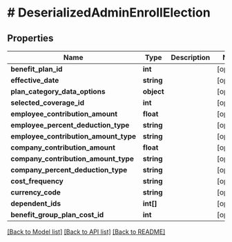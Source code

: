 # # DeserializedAdminEnrollElection

## Properties

Name | Type | Description | Notes
------------ | ------------- | ------------- | -------------
**benefit_plan_id** | **int** |  | [optional]
**effective_date** | **string** |  | [optional]
**plan_category_data_options** | **object** |  | [optional]
**selected_coverage_id** | **int** |  | [optional]
**employee_contribution_amount** | **float** |  | [optional]
**employee_percent_deduction_type** | **string** |  | [optional]
**employee_contribution_amount_type** | **string** |  | [optional]
**company_contribution_amount** | **float** |  | [optional]
**company_contribution_amount_type** | **string** |  | [optional]
**company_percent_deduction_type** | **string** |  | [optional]
**cost_frequency** | **string** |  | [optional]
**currency_code** | **string** |  | [optional]
**dependent_ids** | **int[]** |  | [optional]
**benefit_group_plan_cost_id** | **int** |  | [optional]

[[Back to Model list]](../../README.md#models) [[Back to API list]](../../README.md#endpoints) [[Back to README]](../../README.md)

